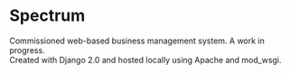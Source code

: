 # Spectrum
Commissioned web-based business management system. A work in progress.
<br/>Created with Django 2.0 and hosted locally using Apache and mod_wsgi.

